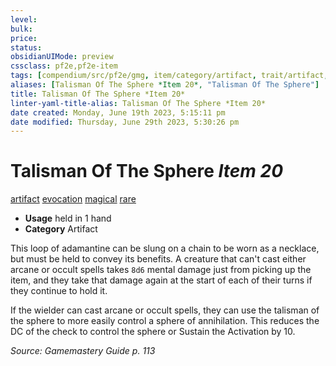 ```yaml
---
level:
bulk:
price:
status:
obsidianUIMode: preview
cssclass: pf2e,pf2e-item
tags: [compendium/src/pf2e/gmg, item/category/artifact, trait/artifact, trait/evocation, trait/magical, trait/rare]
aliases: [Talisman Of The Sphere *Item 20*, "Talisman Of The Sphere"]
title: Talisman Of The Sphere *Item 20*
linter-yaml-title-alias: Talisman Of The Sphere *Item 20*
date created: Monday, June 19th 2023, 5:15:11 pm
date modified: Thursday, June 29th 2023, 5:30:26 pm
---
```


# Talisman Of The Sphere *Item 20*

[artifact](rules/traits/artifact-gmg.md) [evocation](rules/traits/evocation.md) [magical](rules/traits/magical.md) [rare](rules/traits/rare.md)  

- **Usage** held in 1 hand
- **Category** Artifact

This loop of adamantine can be slung on a chain to be worn as a necklace, but must be held to convey its benefits. A creature that can't cast either arcane or occult spells takes `8d6` mental damage just from picking up the item, and they take that damage again at the start of each of their turns if they continue to hold it.

If the wielder can cast arcane or occult spells, they can use the talisman of the sphere to more easily control a sphere of annihilation. This reduces the DC of the check to control the sphere or Sustain the Activation by 10.

*Source: Gamemastery Guide p. 113*
